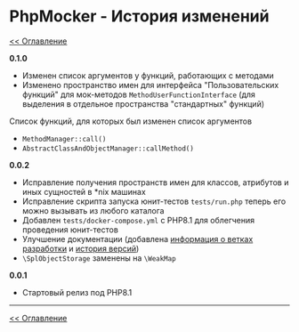 # PhpMocker - История изменений
[<< Оглавление](README.md)

**0.1.0**
- Изменен список аргументов у функций, работающих с методами
- Изменено пространство имен для интерфейса "Пользовательских функций" для мок-методов `MethodUserFunctionInterface`
  (для выделения в отдельное пространства "стандартных" функций)

Список функций, для которых был изменен список аргументов
- `MethodManager::call()`
- `AbstractClassAndObjectManager::callMethod()`

**0.0.2**
- Исправление получения пространств имен для классов, атрибутов и иных сущностей в *nix машинах
- Исправление скрипта запуска юнит-тестов `tests/run.php` теперь его можно вызывать из любого каталога
- Добавлен `tests/docker-compose.yml` с PHP8.1 для облегчения проведения юнит-тестов
- Улучшение документации (добавлена [информация о ветках разработки](git-branch.md) и [история версий](history.md))
- `\SplObjectStorage` заменены на `\WeakMap`

**0.0.1**
- Стартовый релиз под PHP8.1

--- 

[<< Оглавление](README.md)
